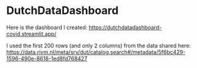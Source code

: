 # DutchDataDashboard

Here is the dashboard I created: https://dutchdatadashboard-covid.streamlit.app/ 

I used the first 200 rows (and only 2 columns) from the data shared here: 
https://data.rivm.nl/meta/srv/dut/catalog.search#/metadata/5f6bc429-1596-490e-8618-1ed8fd768427

